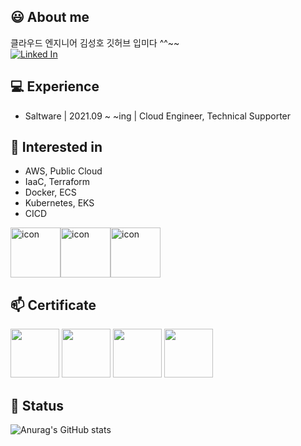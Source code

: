 ## 😃 About me
클라우드 엔지니어 김성호 깃허브 입미다 ^^~~ </br>
[![Linked In](https://img.shields.io/badge/-Linked%20In-blue?style=flat-square&logo=LinkedIn&logoColor=white)](https://www.linkedin.com/in/%EC%84%B1%ED%98%B8-%EA%B9%80-14099122b/) </br>

## 💻 Experience
- Saltware | 2021.09 ~ ~ing | Cloud Engineer, Technical Supporter

## 🌱 Interested in
- AWS, Public Cloud
- IaaC, Terraform
- Docker, ECS
- Kubernetes, EKS
- CICD

<div style="display: flex; align-items: flex-start;"><img src="https://techstack-generator.vercel.app/kubernetes-icon.svg" alt="icon" width="80" height="80" /><img src="https://techstack-generator.vercel.app/docker-icon.svg" alt="icon" width="80" height="80" /><img src="https://techstack-generator.vercel.app/aws-icon.svg" alt="icon" width="80" height="80" /></div>



## 📫 Certificate

<div>
<img src="https://user-images.githubusercontent.com/18481959/222625775-ead7db4f-af9b-4133-9c67-1c4386001f15.png" width="78" height="78">
<img src="https://user-images.githubusercontent.com/18481959/222625970-3169cdc3-8af8-46fd-a79a-cd73931d01e1.png" width="78" height="78">
<img src="https://user-images.githubusercontent.com/18481959/222625507-c864f018-5255-4465-8116-e352e232e057.png" width="78" height="78">
<img src="https://user-images.githubusercontent.com/18481959/268444264-7d02f319-7e09-4e75-bcf0-a1b8cf49e626.png" width="78" height="78">
</br>
 </div>

## 👯 Status
 ![Anurag's GitHub stats](https://github-readme-stats.vercel.app/api?username=delay-100&show_icons=true&theme=radical)
</br>

<!--
**Im Sungho! Nice to meet you!** is a ✨ _special_ ✨ repository because its `README.md` (this file) appears on your GitHub profile.

Here are some ideas to get you started:

- 🔭 I’m currently working on ...
- 🌱 I’m currently learning ...
- 👯 I’m looking to collaborate on ...
- 🤔 I’m looking for help with ...
- 💬 Ask me about ...
- 📫 How to reach me: ...
- 😄 Pronouns: ...
- ⚡ Fun fact: ...
-->
